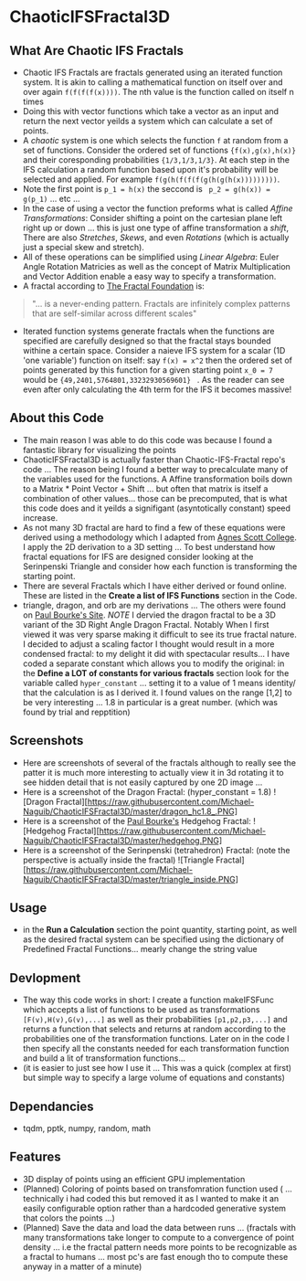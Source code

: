# ChaoticIFSFractal3D
## What Are Chaotic IFS Fractals
- Chaotic IFS Fractals are fractals generated using an iterated function system. It is akin to calling a mathematical function on
 itself over and over again ```f(f(f(f(x))))```. The nth value is the function called on itself n times
- Doing this with vector functions which take a vector as an input and return the next vector 
 yeilds a system which can calculate a set of points. 
- A *chaotic* system is one which selects the function ```f``` at random from a set of functions.
 Consider the ordered set of functions ```{f(x),g(x),h(x)}``` and their coresponding probabilities ```{1/3,1/3,1/3}```. At each step 
 in the IFS calculation a random function based upon it's probability will be selected and applied. For example ```f(g(h(f(f(f(g(h(g(h(x)))))))))```. 
- Note the first point is ```p_1 = h(x)``` the seccond is ``` p_2 = g(h(x)) = g(p_1)``` ... etc ... 
- In the case of using a vector the function preforms what is called *Affine Transformations*: Consider shifting a point on the cartesian plane
left right up or down ... this is just one type of affine transformation a *shift*, There are also *Stretches*, *Skews*, and even *Rotations* (which is actually just a special skew and stretch).
- All of these operations can be simplified using *Linear Algebra*: Euler Angle Rotation Matricies as well as the concept of Matrix Multiplication and Vector
Addition enable a easy way to specify a transformation.
- A fractal according to [The Fractal Foundation](https://fractalfoundation.org/resources/what-are-fractals/) is: 
> "... is a never-ending pattern. Fractals are infinitely complex patterns that are self-similar across different scales"
- Iterated function systems generate fractals when the functions are specified are carefully designed so that the fractal stays bounded withine
a certain space. Consider a naieve IFS system for a scalar (1D 'one variable') function on itself: say ```f(x) = x^2``` then the ordered set of points 
generated by this function for a given starting point ```x_0 = 7``` would be ```{49,2401,5764801,33232930569601} ``` . As the reader can see even after only calculating the 4th term for the IFS it becomes massive! 
## About this Code
- The main reason I was able to do this code was because I found a fantastic library for visualizing the points
- ChaoticIFSFractal3D is actually faster than Chaotic-IFS-Fractal repo's code ... The reason being I found a better way to precalculate many of the variables 
used for the functions. A Affine transformation boils down to a Matrix * Point Vector  + Shift ... but often that matrix is itself a combination of other values... those can be precomputed, that is what this code does and it yeilds a signifigant (asyntotically constant) speed increase.
- As not many 3D fractal are hard to find a few of these equations were derived using a methodology which I adapted from 
[Agnes Scott College](http://larryriddle.agnesscott.org/ifs/heighway/goldenDragon.htm). I apply the 2D derivation to a 3D setting ... To best understand how 
fractal equations for IFS are designed consider looking at the Serinpenski Triangle and consider how each function is transforming the starting point.
- There are several Fractals which I have either derived or found online. These are listed in the **Create a list of IFS Functions** section in the Code.
- triangle, dragon, and orb are my derivations ... The others were found on [Paul Bourke's Site](http://paulbourke.net/fractals/ifs/). *NOTE* I dervied the dragon fractal to be a 3D variant of the 3D Right Angle Dragon Fractal. Notably When I first viewed it was very sparse making it difficult to see its true
fractal nature. I decided to adjust a scaling factor I thought would result in a more condensed fractal: to my delight it did with spectacular results...
I have coded a separate constant which allows you to modify the original: in the **Define a LOT of constants for various fractals** section look for the
variable called ```hyper_constant``` ... setting it to a value of 1 means identity/ that the calculation is as I derived it. I found values on the range [1,2] to be very interesting ... 1.8 in particular is a great number. (which was found by trial and repptition)
## Screenshots
- Here are screenshots of several of the fractals although to really see the patter it is much more interesting to actually view it in 3d rotating it to see
hidden detail that is not easily captured by one 2D image ... 
- Here is a screenshot of the Dragon Fractal: (hyper_constant = 1.8) 
![Dragon Fractal][https://raw.githubusercontent.com/Michael-Naguib/ChaoticIFSFractal3D/master/dragon_hc1.8_.PNG]
- Here is a screenshot of the [Paul Bourke's](http://paulbourke.net/fractals/ifs/) Hedgehog Fractal: 
![Hedgehog Fractal][https://raw.githubusercontent.com/Michael-Naguib/ChaoticIFSFractal3D/master/hedgehog.PNG]
- Here is a screenshot of the Serinpenski (tetrahedron) Fractal: (note the perspective is actually inside the fractal)
![Triangle Fractal][https://raw.githubusercontent.com/Michael-Naguib/ChaoticIFSFractal3D/master/triangle_inside.PNG]

## Usage
- in the **Run a Calculation** section the point quantity, starting point, as well as the desired fractal system can be specified using the dictionary of Predefined Fractal Functions... mearly change the string value 
## Devlopment
- The way this code works in short:  I create a function makeIFSFunc which accepts a list of functions to be used as transformations ```[F(v),H(v),G(v),...]``` as well as their probabilities ```[p1,p2,p3,...]``` and returns a function that selects and returns at random according to the probabilities one of the transformation functions. Later on in the code I then specify all the constants needed for each transformation function and build a lit of transformation functions... 
- (it is easier to just see how I use it ... This was a quick (complex at first) but simple way to specify a large volume of equations and constants)
## Dependancies
- tqdm, pptk, numpy, random, math
## Features
- 3D display of points using an efficient GPU implementation
- (Planned) Coloring of points based on transfomration function used ( ... technically i had coded this but removed it as I wanted to make it an easily configurable option rather than a hardcoded generative system that colors the points ...)
- (Planned) Save the data and load the data between runs ... (fractals with many transformations take longer to compute to a convergence of point density ... i.e the fractal pattern needs more points to be recognizable as a fractal to humans ... most pc's are fast enough tho to compute these anyway in a matter of a minute)


